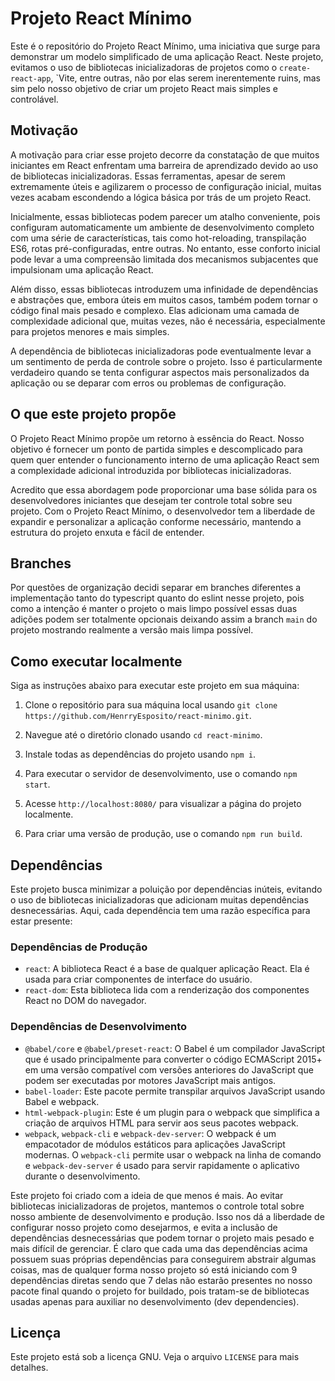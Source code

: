 # Projeto React Mínimo

Este é o repositório do Projeto React Mínimo, uma iniciativa que surge para demonstrar um modelo simplificado de uma aplicação React. Neste projeto, evitamos o uso de bibliotecas inicializadoras de projetos como o `create-react-app`, `Vite, entre outras, não por elas serem inerentemente ruins, mas sim pelo nosso objetivo de criar um projeto React mais simples e controlável.

## Motivação

A motivação para criar esse projeto decorre da constatação de que muitos iniciantes em React enfrentam uma barreira de aprendizado devido ao uso de bibliotecas inicializadoras. Essas ferramentas, apesar de serem extremamente úteis e agilizarem o processo de configuração inicial, muitas vezes acabam escondendo a lógica básica por trás de um projeto React.

Inicialmente, essas bibliotecas podem parecer um atalho conveniente, pois configuram automaticamente um ambiente de desenvolvimento completo com uma série de características, tais como hot-reloading, transpilação ES6, rotas pré-configuradas, entre outras. No entanto, esse conforto inicial pode levar a uma compreensão limitada dos mecanismos subjacentes que impulsionam uma aplicação React.

Além disso, essas bibliotecas introduzem uma infinidade de dependências e abstrações que, embora úteis em muitos casos, também podem tornar o código final mais pesado e complexo. Elas adicionam uma camada de complexidade adicional que, muitas vezes, não é necessária, especialmente para projetos menores e mais simples.

A dependência de bibliotecas inicializadoras pode eventualmente levar a um sentimento de perda de controle sobre o projeto. Isso é particularmente verdadeiro quando se tenta configurar aspectos mais personalizados da aplicação ou se deparar com erros ou problemas de configuração.

## O que este projeto propõe

O Projeto React Mínimo propõe um retorno à essência do React. Nosso objetivo é fornecer um ponto de partida simples e descomplicado para quem quer entender o funcionamento interno de uma aplicação React sem a complexidade adicional introduzida por bibliotecas inicializadoras.

Acredito que essa abordagem pode proporcionar uma base sólida para os desenvolvedores iniciantes que desejam ter controle total sobre seu projeto. Com o Projeto React Mínimo, o desenvolvedor tem a liberdade de expandir e personalizar a aplicação conforme necessário, mantendo a estrutura do projeto enxuta e fácil de entender.

## Branches

Por questões de organização decidi separar em branches diferentes a implementação tanto do typescript quanto do eslint nesse projeto, pois como a intenção é manter o projeto o mais limpo possível essas duas adições podem ser totalmente opcionais deixando assim a branch `main` do projeto mostrando realmente a versão mais limpa possível.

## Como executar localmente

Siga as instruções abaixo para executar este projeto em sua máquina:

1. Clone o repositório para sua máquina local usando `git clone https://github.com/HenrryEsposito/react-minimo.git`.

2. Navegue até o diretório clonado usando `cd react-minimo`.

3. Instale todas as dependências do projeto usando `npm i`.

4. Para executar o servidor de desenvolvimento, use o comando `npm start`.

5. Acesse `http://localhost:8080/` para visualizar a página do projeto localmente.

6. Para criar uma versão de produção, use o comando `npm run build`.

## Dependências

Este projeto busca minimizar a poluição por dependências inúteis, evitando o uso de bibliotecas inicializadoras que adicionam muitas dependências desnecessárias. Aqui, cada dependência tem uma razão específica para estar presente:

### Dependências de Produção

- `react`: A biblioteca React é a base de qualquer aplicação React. Ela é usada para criar componentes de interface do usuário.
- `react-dom`: Esta biblioteca lida com a renderização dos componentes React no DOM do navegador.

### Dependências de Desenvolvimento

- `@babel/core` e `@babel/preset-react`: O Babel é um compilador JavaScript que é usado principalmente para converter o código ECMAScript 2015+ em uma versão compatível com versões anteriores do JavaScript que podem ser executadas por motores JavaScript mais antigos.
- `babel-loader`: Este pacote permite transpilar arquivos JavaScript usando Babel e webpack.
- `html-webpack-plugin`: Este é um plugin para o webpack que simplifica a criação de arquivos HTML para servir aos seus pacotes webpack.
- `webpack`, `webpack-cli` e `webpack-dev-server`: O webpack é um empacotador de módulos estáticos para aplicações JavaScript modernas. O `webpack-cli` permite usar o webpack na linha de comando e `webpack-dev-server` é usado para servir rapidamente o aplicativo durante o desenvolvimento.

Este projeto foi criado com a ideia de que menos é mais. Ao evitar bibliotecas inicializadoras de projetos, mantemos o controle total sobre nosso ambiente de desenvolvimento e produção. Isso nos dá a liberdade de configurar nosso projeto como desejarmos, e evita a inclusão de dependências desnecessárias que podem tornar o projeto mais pesado e mais difícil de gerenciar. É claro que cada uma das dependências acima possuem suas próprias dependências para conseguirem abstrair algumas coisas, mas de qualquer forma nosso projeto só está iniciando com 9 dependências diretas sendo que 7 delas não estarão presentes no nosso pacote final quando o projeto for buildado, pois tratam-se de bibliotecas usadas apenas para auxiliar no desenvolvimento (dev dependencies).

## Licença

Este projeto está sob a licença GNU. Veja o arquivo `LICENSE` para mais detalhes.
